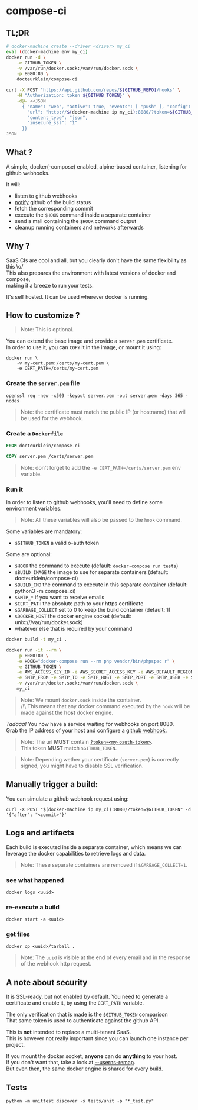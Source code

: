 # compose-ci

## TL;DR

``` bash
# docker-machine create --driver <driver> my_ci
eval (docker-machine env my_ci)
docker run -d \
    -e GITHUB_TOKEN \
    -v /var/run/docker.sock:/var/run/docker.sock \
    -p 8080:80 \
    docteurklein/compose-ci

curl -X POST "https://api.github.com/repos/${GITHUB_REPO}/hooks" \
    -H "Authorization: token ${GITHUB_TOKEN}" \
    -d@- <<JSON
      { "name": "web", "active": true, "events": [ "push" ], "config": {
        "url": "http://$(docker-machine ip my_ci):8080/?token=${GITHUB_TOKEN}",
        "content_type": "json",
        "insecure_ssl": "1"
      }}
JSON
```

## What ?

A simple, docker(-compose) enabled, alpine-based container, listening for github webhooks.

It will:
 - listen to github webhooks
 - [notify](https://developer.github.com/v3/repos/statuses/) github of the build status
 - fetch the corresponding commit
 - execute the `$HOOK` command inside a separate container
 - send a mail containing the `$HOOK` command output
 - cleanup running containers and networks afterwards

## Why ?

SaaS CIs are cool and all, but you clearly don't have the same flexibility as this \o/  
This also prepares the environment with latest versions of docker and compose,  
making it a breeze to run your tests.

It's self hosted. It can be used wherever docker is running.

## How to customize ?

 > Note: This is optional.

You can extend the base image and provide a `server.pem` certificate.  
In order to use it, you can `COPY` it in the image, or mount it using:

    docker run \
        -v my-cert.pem:/certs/my-cert.pem \
        -e CERT_PATH=/certs/my-cert.pem

### Create the `server.pem` file

    openssl req -new -x509 -keyout server.pem -out server.pem -days 365 -nodes

> Note: the certificate must match the public IP (or hostname) that will be used for the webhook.

### Create a `Dockerfile`

``` Dockerfile
FROM docteurklein/compose-ci

COPY server.pem /certs/server.pem
```

> Note: don't forget to add the `-e CERT_PATH=/certs/server.pem` env variable.

### Run it

In order to listen to github webhooks, you'll need to define some environment variables.

> Note: All these variables will also be passed to the `hook` command.

Some variables are mandatory:

 - `$GITHUB_TOKEN` a valid o-auth token

Some are optional:

 - `$HOOK` the command to execute (default: `docker-compose run tests`)
 - `$BUILD_IMAGE` the image to use for separate containers (default: docteurklein/compose-ci)
 - `$BUILD_CMD` the command to execute in this separate container (default: python3 -m compose_ci)
 - `$SMTP_*` if you want to receive emails
 - `$CERT_PATH` the absolute path to your https certificate
 - `$GARBAGE_COLLECT` set to 0 to keep the build container (default: 1)
 - `$DOCKER_HOST` the docker engine socket (default: unix:///var/run/docker.sock)
 - whatever else that is required by your command

``` bash
docker build -t my_ci .

docker run -it --rm \
    -p 8080:80 \
    -e HOOK="docker-compose run --rm php vendor/bin/phpspec r" \
    -e GITHUB_TOKEN \
    -e AWS_ACCESS_KEY_ID -e AWS_SECRET_ACCESS_KEY -e AWS_DEFAULT_REGION \
    -e SMTP_FROM -e SMTP_TO -e SMTP_HOST -e SMTP_PORT -e SMTP_USER -e SMTP_PASS \
    -v /var/run/docker.sock:/var/run/docker.sock \
    my_ci
```

> Note: We mount `docker.sock` inside the container.  
> /!\ This means that any docker command executed by the `hook` will be made against the **host** docker engine.


*Tadaaa!* You now have a service waiting for webhooks on port 8080.  
Grab the IP address of your host and configure a [github webhook](https://developer.github.com/webhooks/).

> Note: The url **MUST** contain [`?token=<my-oauth-token>`](https://github.com/settings/tokens/new).  
> This token **MUST** match `$GITHUB_TOKEN`.

> Note: Depending wether your certificate (`server.pem`) is correctly signed, you might have to disable SSL verification.

## Manually trigger a build:

You can simulate a github webhook request using:

    curl -X POST "$(docker-machine ip my_ci):8080/?token=$GITHUB_TOKEN" -d '{"after": "<commit>"}'

## Logs and artifacts

Each build is executed inside a separate container, 
which means we can leverage the docker capabilities to retrieve logs and data.

> Note: These separate containers are removed if `$GARBAGE_COLLECT=1`.

### see what happened

    docker logs <uuid>

### re-execute a build

    docker start -a <uuid>

### get files

    docker cp <uuid>/tarball .

> Note: The `uuid` is visible at the end of every email and in the response of the webhook http request.


## A note about security

It is SSL-ready, but not enabled by default. You need to generate a certificate and enable it,
by using the `CERT_PATH` variable.

The only verification that is made is the `$GITHUB_TOKEN` comparison  
That same token is used to authenticate against the github API.

This is **not** intended to replace a multi-tenant SaaS.  
This is however not really important since you can launch one instance per project.

If you mount the docker socket, **anyone** can do **anything** to your host.  
If you don't want that, take a look at [--userns-remap](https://docs.docker.com/engine/reference/commandline/daemon/#starting-the-daemon-with-user-namespaces-enabled).  
But even then, the same docker engine is shared for every build.

## Tests

    python -m unittest discover -s tests/unit -p "*_test.py"

